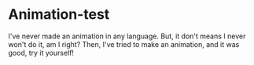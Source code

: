 # Animation-test
I've never made an animation in any language. But, it don't means I never won't do it, am I right? Then, I've tried to make an animation, and it was good, try it yourself!
